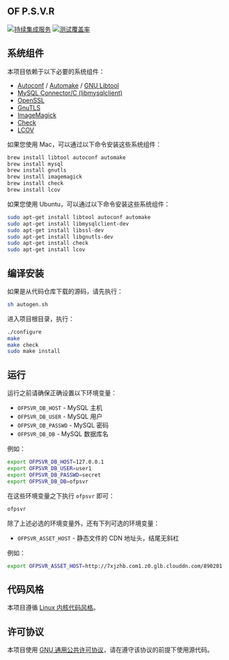 ## OF P.S.V.R

[![持续集成服务](https://travis-ci.org/pmq20/ofpsvr.c.svg?branch=master)](https://travis-ci.org/pmq20/ofpsvr.c)
[![测试覆盖率](https://coveralls.io/repos/pmq20/ofpsvr.c/badge.png)](https://coveralls.io/r/pmq20/ofpsvr.c)

## 系统组件

本项目依赖于以下必要的系统组件：

* [Autoconf](http://www.gnu.org/software/autoconf/autoconf.html) / [Automake](http://www.gnu.org/software/automake/) / [GNU Libtool](http://www.gnu.org/software/libtool/)
* [MySQL Connector/C (libmysqlclient)](https://dev.mysql.com/downloads/connector/c)
* [OpenSSL](https://www.openssl.org/)
* [GnuTLS](http://www.gnutls.org/)
* [ImageMagick](http://www.imagemagick.org/)
* [Check](http://check.sourceforge.net/)
* [LCOV](http://ltp.sourceforge.net/coverage/lcov.php)

如果您使用 Mac，可以通过以下命令安装这些系统组件：

```sh
brew install libtool autoconf automake
brew install mysql
brew install gnutls
brew install imagemagick
brew install check
brew install lcov
```

如果您使用 Ubuntu，可以通过以下命令安装这些系统组件：

```sh
sudo apt-get install libtool autoconf automake
sudo apt-get install libmysqlclient-dev
sudo apt-get install libssl-dev
sudo apt-get install libgnutls-dev
sudo apt-get install check
sudo apt-get install lcov
```

## 编译安装

如果是从代码仓库下载的源码，请先执行：

```sh
sh autogen.sh
```

进入项目根目录，执行：

```sh
./configure
make
make check
sudo make install
```

## 运行

运行之前请确保正确设置以下环境变量：
 
* `OFPSVR_DB_HOST`   - MySQL 主机
* `OFPSVR_DB_USER`   - MySQL 用户
* `OFPSVR_DB_PASSWD` - MySQL 密码
* `OFPSVR_DB_DB`     - MySQL 数据库名

例如：

```sh
export OFPSVR_DB_HOST=127.0.0.1
export OFPSVR_DB_USER=user1
export OFPSVR_DB_PASSWD=secret
export OFPSVR_DB_DB=ofpsvr
```

在这些环境变量之下执行 `ofpsvr` 即可：

```sh
ofpsvr
```

除了上述必选的环境变量外，还有下列可选的环境变量：

* `OFPSVR_ASSET_HOST`   - 静态文件的 CDN 地址头，结尾无斜杠

例如：

```sh
export OFPSVR_ASSET_HOST=http://7xjzhb.com1.z0.glb.clouddn.com/890201
```

## 代码风格

本项目遵循 [Linux 内核代码风格](https://raw.githubusercontent.com/pmq20/ofpsvr/master/CodingStyle)。

## 许可协议

本项目使用 [GNU 通用公共许可协议](https://raw.githubusercontent.com/pmq20/ofpsvr/master/LICENSE)，请在遵守该协议的前提下使用源代码。
